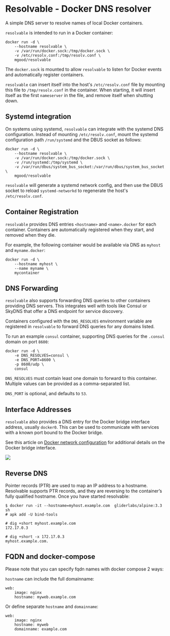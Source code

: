 # Resolvable - Docker DNS resolver

A simple DNS server to resolve names of local Docker containers.

`resolvable` is intended to run in a Docker container:

	docker run -d \
		--hostname resolvable \
		-v /var/run/docker.sock:/tmp/docker.sock \
		-v /etc/resolv.conf:/tmp/resolv.conf \
		mgood/resolvable

The `docker.sock` is mounted to allow `resolvable` to listen for Docker events and automatically register containers.

`resolvable` can insert itself into the host's `/etc/resolv.conf` file by mounting this file to `/tmp/resolv.conf` in the container. When starting, it will insert itself as the first `nameserver` in the file, and remove itself when shutting down.

## Systemd integration

On systems using systemd, `resolvable` can integrate with the systemd DNS configuration. Instead of mounting `/etc/resolv.conf`, mount the systemd configuration path `/run/systemd` and the DBUS socket as follows:

	docker run -d \
		--hostname resolvable \
		-v /var/run/docker.sock:/tmp/docker.sock \
		-v /run/systemd:/tmp/systemd \
		-v /var/run/dbus/system_bus_socket:/var/run/dbus/system_bus_socket \
		mgood/resolvable

`resolvable` will generate a systemd network config, and then use the DBUS socket to reload `systemd-networkd` to regenerate the host's `/etc/resolv.conf`.

## Container Registration

`resolvable` provides DNS entries `<hostname>` and `<name>.docker` for each container. Containers are automatically registered when they start, and removed when they die.

For example, the following container would be available via DNS as `myhost` and `myname.docker`:

	docker run -d \
		--hostname myhost \
		--name myname \
		mycontainer

## DNS Forwarding

`resolvable` also supports forwarding DNS queries to other containers providing DNS servers. This integrates well with tools like Consul or SkyDNS that offer a DNS endpoint for service discovery.

Containers configured with the `DNS_RESOLVES` environment variable are registered in `resolvable` to forward DNS queries for any domains listed.

To run an example `consul` container, supporting DNS queries for the `.consul` domain on port `8600`:

	docker run -d \
		-e DNS_RESOLVES=consul \
		-e DNS_PORT=8600 \
		-p 8600/udp \
		consul

`DNS_RESOLVES` must contain least one domain to forward to this container. Multiple values can be provided as a comma-separated list.

`DNS_PORT` is optional, and defaults to `53`.

## Interface Addresses

`resolvable` also provides a DNS entry for the Docker bridge interface address, usually `docker0`. This can be used to communicate with services with a known port bound to the Docker bridge.

See this article on [Docker network configuration](https://docs.docker.com/articles/networking/) for additional details on the Docker bridge interface.

<img src="https://ga-beacon.appspot.com/UA-58928488-2/resolvable/readme?pixel" />

## Reverse DNS

Pointer records (PTR) are used to map an IP address to a hostname. Resolvable supports PTR records, and they are reversing to the container’s fully qualified hostname.
Once you have started resolvable:

    $ docker run -it --hostname=myhost.example.com  gliderlabs/alpine:3.3 sh
    # apk add -U bind-tools

    # dig +short myhost.example.com
    172.17.0.3

    # dig +short -x 172.17.0.3
    myhost.example.com.


## FQDN and docker-compose

Please note that you can specify fqdn names with docker compose 2 ways:


`hostname` can include the full domainname:
```
web:
    image: nginx
    hostname: myweb.example.com
```

Or define separate `hostname` and `domainname`:

```
web:
    image: nginx
    hostname: myweb
    domainname: example.com
```


